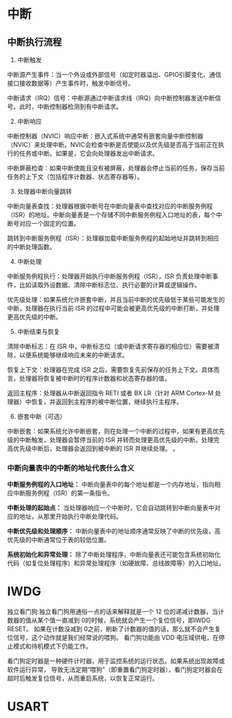 # 中断

## 中断执行流程

1. 中断触发

中断源产生事件：当一个外设或外部信号（如定时器溢出、GPIO引脚变化、通信接口接收数据等）产生事件时，触发中断信号。

中断请求（IRQ）信号：中断源通过中断请求线（IRQ）向中断控制器发送中断信号。此时，中断控制器检测到有中断请求。

2. 中断响应

中断控制器（NVIC）响应中断：嵌入式系统中通常有嵌套向量中断控制器（NVIC）来处理中断。NVIC会检查中断是否使能以及优先级是否高于当前正在执行的任务或中断。如果是，它会向处理器发出中断请求。

中断屏蔽检查：如果中断使能且没有被屏蔽，处理器会停止当前的任务，保存当前任务的上下文（包括程序计数器、状态寄存器等）。

3. 处理器中断向量跳转

中断向量表查找：处理器根据中断号在中断向量表中查找对应的中断服务例程（ISR）的地址。中断向量表是一个存储不同中断服务例程入口地址的表，每个中断号对应一个固定的位置。

跳转到中断服务例程（ISR）：处理器加载中断服务例程的起始地址并跳转到相应的中断处理函数。

4. 中断处理

中断服务例程执行：处理器开始执行中断服务例程（ISR），ISR 负责处理中断事件，比如读取外设数据、清除中断标志位、执行必要的计算或逻辑操作。

优先级处理：如果系统允许嵌套中断，并且当前中断的优先级低于某些可能发生的中断，处理器在执行当前 ISR 的过程中可能会被更高优先级的中断打断，并处理更高优先级的中断。

5. 中断结束与恢复

清除中断标志：在 ISR 中，中断标志位（或中断请求寄存器的相应位）需要被清除，以便系统能够继续响应未来的中断请求。

恢复上下文：处理器在完成 ISR 之后，需要恢复先前保存的任务上下文。具体而言，处理器将恢复被中断时的程序计数器和状态寄存器的值。

返回主程序：处理器从中断返回指令 RETI 或者 BX LR（针对 ARM Cortex-M 处理器）中恢复，并返回到主程序的被中断位置，继续执行主程序。

6. 嵌套中断（可选）

中断嵌套：如果系统允许中断嵌套，则在处理一个中断的过程中，如果有更高优先级的中断触发，处理器会暂停当前的 ISR 并转而处理更高优先级的中断。处理完高优先级中断后，处理器会返回到被中断的 ISR 并继续处理。
。

### 中断向量表中的中断的地址代表什么含义

**中断服务例程的入口地址：** 中断向量表中的每个地址都是一个内存地址，指向相应中断服务例程（ISR）的第一条指令。

**中断处理的起始点：** 当处理器响应一个中断时，它会自动跳转到中断向量表中对应的地址，从那里开始执行中断处理代码。

**中断优先级和处理顺序：** 中断向量表中的地址顺序通常反映了中断的优先级，高优先级的中断通常位于表的较低位置。

**系统初始化和异常处理：** 除了中断处理程序，中断向量表还可能包含系统初始化代码（如复位处理程序）和异常处理程序（如硬故障、总线故障等）的入口地址。


# IWDG

独立看门狗:独立看门狗用通俗一点的话来解释就是一个 12 位的递减计数器，当计数器的值从某个值一直减到 0的时候，系统就会产生一个复位信号，即IWDG RESET。
如果在计数没减到 0之前，刷新了计数器的值的话，那么就不会产生复位信号，这个动作就是我们经常说的喂狗。
看门狗功能由 VDD 电压域供电，在停止模式和待机模式下仍能工作。

看门狗定时器是一种硬件计时器，用于监控系统的运行状态。如果系统出现故障或软件运行异常，
导致无法定期“喂狗”（即重置看门狗定时器），看门狗定时器会在超时后触发复位信号，从而重启系统，以恢复正常运行。

# USART
